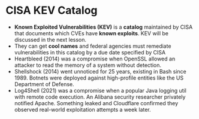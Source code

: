 # CISA KEV Catalog

- **Known Exploited Vulnerabilities (KEV)** is a **catalog** maintained by CISA that documents which CVEs have **known exploits**. KEV will be discussed in the next lesson.
- They can get **cool names** and federal agencies must remediate vulnerabilities in this catalog by a due date specified by CISA
- Heartbleed (2014) was a compromise when OpenSSL allowed an attacker to read the memory of a system without detection.
- Shellshock (2014) went unnoticed for 25 years, existing in Bash since 1989. Botnets were deployed against high-profile entities like the US Department of Defense.
- Log4Shell (2021) was a compromise when a popular Java logging util with remote code execution. An Alibana security researcher privately notified Apache. Something leaked and Cloudflare confirmed they observed real-world exploitation attempts a week later.
